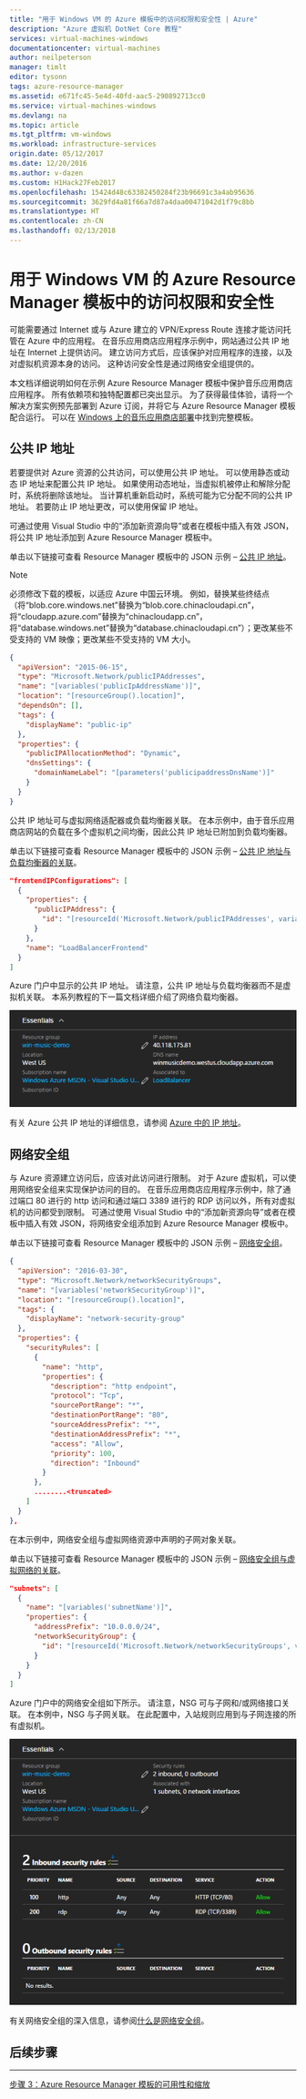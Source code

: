 ```yaml
---
title: "用于 Windows VM 的 Azure 模板中的访问权限和安全性 | Azure"
description: "Azure 虚拟机 DotNet Core 教程"
services: virtual-machines-windows
documentationcenter: virtual-machines
author: neilpeterson
manager: timlt
editor: tysonn
tags: azure-resource-manager
ms.assetid: e671fc45-5e4d-40fd-aac5-290892713cc0
ms.service: virtual-machines-windows
ms.devlang: na
ms.topic: article
ms.tgt_pltfrm: vm-windows
ms.workload: infrastructure-services
origin.date: 05/12/2017
ms.date: 12/20/2016
ms.author: v-dazen
ms.custom: H1Hack27Feb2017
ms.openlocfilehash: 15424d48c63382450284f23b96691c3a4ab95636
ms.sourcegitcommit: 3629fd4a81f66a7d87a4daa00471042d1f79c8bb
ms.translationtype: HT
ms.contentlocale: zh-CN
ms.lasthandoff: 02/13/2018
---
```

# <a name="access-and-security-in-azure-resource-manager-templates-for-windows-vms"></a>用于 Windows VM 的 Azure Resource Manager 模板中的访问权限和安全性

可能需要通过 Internet 或与 Azure 建立的 VPN/Express Route 连接才能访问托管在 Azure 中的应用程。 在音乐应用商店应用程序示例中，网站通过公共 IP 地址在 Internet 上提供访问。 建立访问方式后，应该保护对应用程序的连接，以及对虚拟机资源本身的访问。 这种访问安全性是通过网络安全组提供的。 

本文档详细说明如何在示例 Azure Resource Manager 模板中保护音乐应用商店应用程序。 所有依赖项和独特配置都已突出显示。 为了获得最佳体验，请将一个解决方案实例预先部署到 Azure 订阅，并将它与 Azure Resource Manager 模板配合运行。 可以在 [Windows 上的音乐应用商店部署](https://github.com/Microsoft/dotnet-core-sample-templates/tree/master/dotnet-core-music-windows)中找到完整模板。

## <a name="public-ip-address"></a>公共 IP 地址
若要提供对 Azure 资源的公共访问，可以使用公共 IP 地址。 可以使用静态或动态 IP 地址来配置公共 IP 地址。 如果使用动态地址，当虚拟机被停止和解除分配时，系统将删除该地址。 当计算机重新启动时，系统可能为它分配不同的公共 IP 地址。 若要防止 IP 地址更改，可以使用保留 IP 地址。 

可通过使用 Visual Studio 中的“添加新资源向导”或者在模板中插入有效 JSON，将公共 IP 地址添加到 Azure Resource Manager 模板中。 

单击以下链接可查看 Resource Manager 模板中的 JSON 示例 – [公共 IP 地址](https://github.com/Microsoft/dotnet-core-sample-templates/blob/master/dotnet-core-music-windows/azuredeploy.json#L110)。

>[!NOTE]
> 必须修改下载的模板，以适应 Azure 中国云环境。 例如，替换某些终结点（将“blob.core.windows.net”替换为“blob.core.chinacloudapi.cn”，将“cloudapp.azure.com”替换为“chinacloudapp.cn”，将“database.windows.net”替换为“database.chinacloudapi.cn”）；更改某些不受支持的 VM 映像；更改某些不受支持的 VM 大小。

```json
{
  "apiVersion": "2015-06-15",
  "type": "Microsoft.Network/publicIPAddresses",
  "name": "[variables('publicIpAddressName')]",
  "location": "[resourceGroup().location]",
  "dependsOn": [],
  "tags": {
    "displayName": "public-ip"
  },
  "properties": {
    "publicIPAllocationMethod": "Dynamic",
    "dnsSettings": {
      "domainNameLabel": "[parameters('publicipaddressDnsName')]"
    }
  }
}
```

公共 IP 地址可与虚拟网络适配器或负载均衡器关联。 在本示例中，由于音乐应用商店网站的负载在多个虚拟机之间均衡，因此公共 IP 地址已附加到负载均衡器。

单击以下链接可查看 Resource Manager 模板中的 JSON 示例 – [公共 IP 地址与负载均衡器的关联](https://github.com/Microsoft/dotnet-core-sample-templates/blob/master/dotnet-core-music-windows/azuredeploy.json#L211)。

```json
"frontendIPConfigurations": [
  {
    "properties": {
      "publicIPAddress": {
        "id": "[resourceId('Microsoft.Network/publicIPAddresses', variables('publicIpAddressName'))]"
      }
    },
    "name": "LoadBalancerFrontend"
  }
]
```

Azure 门户中显示的公共 IP 地址。 请注意，公共 IP 地址与负载均衡器而不是虚拟机关联。 本系列教程的下一篇文档详细介绍了网络负载均衡器。

![公共 IP 地址](./media/dotnet-core-3-access-security/pubip-win.png)

有关 Azure 公共 IP 地址的详细信息，请参阅 [Azure 中的 IP 地址](../../virtual-network/virtual-network-ip-addresses-overview-arm.md)。

## <a name="network-security-group"></a>网络安全组
与 Azure 资源建立访问后，应该对此访问进行限制。 对于 Azure 虚拟机，可以使用网络安全组来实现保护访问的目的。 在音乐应用商店应用程序示例中，除了通过端口 80 进行的 http 访问和通过端口 3389 进行的 RDP 访问以外，所有对虚拟机的访问都受到限制。 可通过使用 Visual Studio 中的“添加新资源向导”或者在模板中插入有效 JSON，将网络安全组添加到 Azure Resource Manager 模板中。

单击以下链接可查看 Resource Manager 模板中的 JSON 示例 – [网络安全组](https://github.com/Microsoft/dotnet-core-sample-templates/blob/master/dotnet-core-music-windows/azuredeploy.json#L57)。

```json
{
  "apiVersion": "2016-03-30",
  "type": "Microsoft.Network/networkSecurityGroups",
  "name": "[variables('networkSecurityGroup')]",
  "location": "[resourceGroup().location]",
  "tags": {
    "displayName": "network-security-group"
  },
  "properties": {
    "securityRules": [
      {
        "name": "http",
        "properties": {
          "description": "http endpoint",
          "protocol": "Tcp",
          "sourcePortRange": "*",
          "destinationPortRange": "80",
          "sourceAddressPrefix": "*",
          "destinationAddressPrefix": "*",
          "access": "Allow",
          "priority": 100,
          "direction": "Inbound"
        }
      },
      ........<truncated> 
    ]
  }
},
```

在本示例中，网络安全组与虚拟网络资源中声明的子网对象关联。 

单击以下链接可查看 Resource Manager 模板中的 JSON 示例 – [网络安全组与虚拟网络的关联](https://github.com/Microsoft/dotnet-core-sample-templates/blob/master/dotnet-core-music-windows/azuredeploy.json#L143)。

```json
"subnets": [
  {
    "name": "[variables('subnetName')]",
    "properties": {
      "addressPrefix": "10.0.0.0/24",
      "networkSecurityGroup": {
        "id": "[resourceId('Microsoft.Network/networkSecurityGroups', variables('networkSecurityGroup'))]"
      }
    }
  }
]
```

Azure 门户中的网络安全组如下所示。 请注意，NSG 可与子网和/或网络接口关联。 在本例中，NSG 与子网关联。 在此配置中，入站规则应用到与子网连接的所有虚拟机。

![网络安全组](./media/dotnet-core-3-access-security/nsg-win.png)

有关网络安全组的深入信息，请参阅[什么是网络安全组](/virtual-network/virtual-networks-nsg/)。
<!-- URL SHOULD BE /virtual-network/ WITHOUT s -->

## <a name="next-step"></a>后续步骤
<hr>

[步骤 3：Azure Resource Manager 模板的可用性和缩放](dotnet-core-4-availability-scale.md?toc=%2fvirtual-machines%2fwindows%2ftoc.json)
